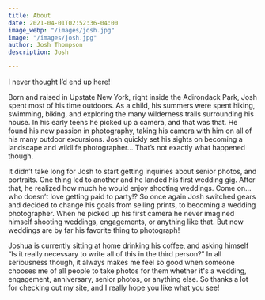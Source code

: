```yaml
---
title: About
date: 2021-04-01T02:52:36-04:00
image_webp: "/images/josh.jpg"
image: "/images/josh.jpg"
author: Josh Thompson
description: Josh

---
```

I never thought I’d end up here!

Born and raised in Upstate New York, right inside the Adirondack Park, Josh spent most of his time outdoors. As a child, his summers were spent hiking, swimming, biking, and exploring the many wilderness trails surrounding his house. In his early teens he picked up a camera, and that was that. He found his new passion in photography, taking his camera with him on all of his many outdoor excursions. Josh quickly set his sights on becoming a landscape and wildlife photographer… That’s not exactly what happened though.

It didn’t take long for Josh to start getting inquiries about senior photos, and portraits. One thing led to another and he landed his first wedding gig. After that, he realized how much he would enjoy shooting weddings. Come on… who doesn’t love getting paid to party!? So once again Josh switched gears and decided to change his goals from selling prints, to becoming a wedding photographer. When he picked up his first camera he never imagined himself shooting weddings, engagements, or anything like that. But now weddings are by far his favorite thing to photograph!

Joshua is currently sitting at home drinking his coffee, and asking himself “Is it really necessary to write all of this in the third person?” In all seriousness though, it always makes me feel so good when someone chooses me of all people to take photos for them whether it's a wedding, engagement, anniversary, senior photos, or anything else. So thanks a lot for checking out my site, and I really hope you like what you see!